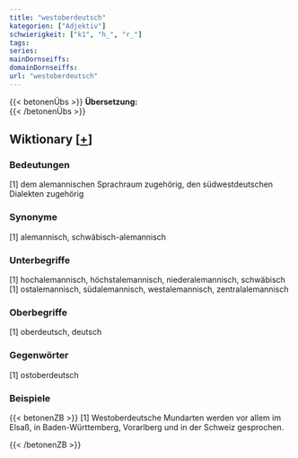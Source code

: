 ```yaml
---
title: "westoberdeutsch"
kategorien: ["Adjektiv"]
schwierigkeit: ["k1", "h_", "r_"]
tags:
series:
mainDornseiffs:
domainDornseiffs:
url: "westoberdeutsch"
---
```


{{< betonenÜbs >}}
**Übersetzung:**  
{{< /betonenÜbs >}}

## Wiktionary [[+](https://de.wiktionary.org/wiki/westoberdeutsch)]

### Bedeutungen
[1] dem alemannischen Sprachraum zugehörig, den südwestdeutschen Dialekten zugehörig  

### Synonyme
[1] alemannisch, schwäbisch-alemannisch  

### Unterbegriffe
[1] hochalemannisch, höchstalemannisch, niederalemannisch, schwäbisch  
[1] ostalemannisch, südalemannisch,  westalemannisch, zentralalemannisch  

### Oberbegriffe
[1] oberdeutsch, deutsch  

### Gegenwörter
[1] ostoberdeutsch  

### Beispiele
{{< betonenZB >}}
[1] Westoberdeutsche Mundarten werden vor allem im Elsaß, in Baden-Württemberg, Vorarlberg und in der Schweiz gesprochen.  

{{< /betonenZB >}}

